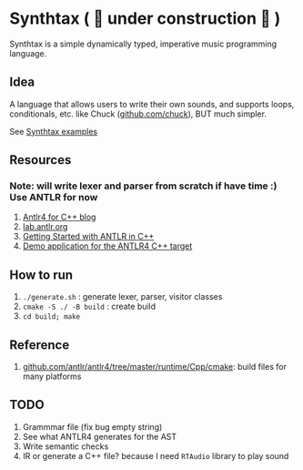 # Synthtax ( :construction: under construction :construction: )

Synthtax is a simple dynamically typed, imperative music programming language.

## Idea

A language that allows users to write their own sounds, and supports loops, conditionals, etc. like Chuck ([github.com/chuck](https://github.com/ccrma/chuck)), BUT much simpler.

See [Synthtax examples](test/)

## Resources

### Note: will write lexer and parser from scratch if have time :) Use ANTLR for now

1. [Antlr4 for C++ blog](https://beyondtheloop.dev/Antlr-cpp-cmake/)
2. [lab.antlr.org](http://lab.antlr.org/)
3. [Getting Started with ANTLR in C++](https://tomassetti.me/getting-started-antlr-cpp/)
4. [Demo application for the ANTLR4 C++ target](https://github.com/antlr/antlr4/tree/master/runtime/Cpp/demo)

## How to run

1. `./generate.sh` : generate lexer, parser, visitor classes
2. `cmake -S ./ -B build` : create build
3. `cd build; make`

## Reference

1. [github.com/antlr/antlr4/tree/master/runtime/Cpp/cmake](https://github.com/antlr/antlr4/tree/master/runtime/Cpp/cmake): build files for many platforms

## TODO

1. Grammmar file (fix bug empty string)
2. See what ANTLR4 generates for the AST
3. Write semantic checks
4. IR or generate a C++ file? because I need `RTAudio` library to play sound
